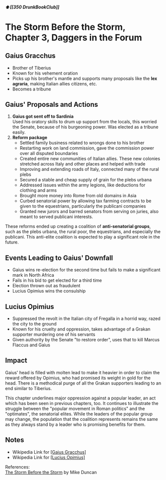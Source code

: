 ##### ⬆️[[350 DrunkBookClub]]

# The Storm Before the Storm, Chapter 3, Daggers in the Forum

## Gaius Gracchus

* Brother of Tiberius
* Known for his vehement oration
* Picks up his brother's mantle and supports many proposals like the **lex agraria**, making Italian allies citizens, etc.
* Becomes a tribune

## Gaius' Proposals and Actions

1. **Gaius got sent off to Sardinia**  
Used his oratory skills to drum up support from the locals, this worried the Senate, because of his burgeoning power. Was elected as a tribune easily.
2. **Reform package**  
    * Settled family business related to wrongs done to his brother
    * Restarting work on land commission, gave the commission power over all disputed boundaries
    * Created entire new communities of Italian allies. These new colonies stretched across Italy and other places and helped with trade
    * Improving and extending roads of Italy, connected many of the rural plebs
    * Secured a stable and cheap supply of grain for the plebs urbana
    * Addressed issues within the army legions, like deductions for clothing and arms
    * Brought more money into Rome from old domains in Asia
    * Curbed senatorial power by allowing tax farming contracts to be given to the equestrians, particularly the publicani companies
    * Granted new jurors and barred senators from serving on juries, also meant to served publicani interests.

These reforms ended up creating a coalition of **anti-senatorial groups**, such as the plebs urbana, the rural poor, the equestrians, and especially the publicani. This anti-elite coalition is expected to play a significant role in the future.

## Events Leading to Gaius' Downfall

* Gaius wins re-election for the second time but fails to make a significant mark in North Africa
* Fails in his bid to get elected for a third time 
* Election thrown out as fraudulent 
* Lucius Opimius wins the consulship

## Lucius Opimius 

* Suppressed the revolt in the Italian city of Fregalla in a horrid way, razed the city to the ground
* Known for his cruelty and oppression, takes advantage of a Grakan supporter murdering one of his servants
* Given authority by the Senate "to restore order", uses that to kill Marcus Flaccus and Gaius

## Impact

Gaius' head is filled with molten lead to make it heavier in order to claim the reward offered by Opimius, who had promised its weight in gold for the head. There is a methodical purge of all the Grakan supporters leading to an end similar to Tiberius.

This chapter underlines major oppression against a popular leader, an act which has been seen in previous chapters, too. It continues to illustrate the struggle between the "popular movement in Roman politics" and the "optimates", the senatorial elites. While the leaders of the popular group may change, the population that the coalition represents remains the same as they always stand by a leader who is promising benefits for them.

## Notes

* Wikipedia Link for [[Gaius Gracchus]](https://en.wikipedia.org/wiki/Gaius_Gracchus)
* Wikipedia Link for [[Lucius Opimius]](https://en.wikipedia.org/wiki/Lucius_Opimius)
  
References:  
[The Storm Before the Storm](https://www.goodreads.com/book/show/31921039-the-storm-before-the-storm) by Mike Duncan